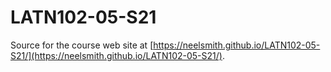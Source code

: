 # LATN102-05-S21

Source for the course web site at [https://neelsmith.github.io/LATN102-05-S21/](https://neelsmith.github.io/LATN102-05-S21/).
